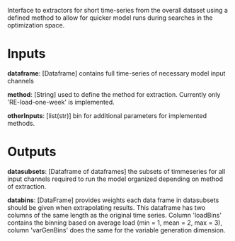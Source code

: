 Interface to extractors for short time-series from the overall dataset using a defined method to allow for quicker model runs during searches in the optimization space.

# Inputs
**dataframe**: [Dataframe] contains full time-series of necessary model input channels

**method**: [String] used to define the method for extraction. Currently only 'RE-load-one-week' is implemented.

**otherInputs**: [list(str)] bin for additional parameters for implemented methods.

# Outputs
**datasubsets**: [Dataframe of dataframes] the subsets of timmeseries for all input channels required to run the model organized depending on method of extraction.

**databins**: [DataFrame] provides weights each data frame in datasubsets should be given when extrapolating results. This dataframe has two columns of the same length as the original time series. Column 'loadBins' contains the binning based on average load (min = 1, mean = 2, max = 3), column 'varGenBins' does the same for the variable generation dimension.